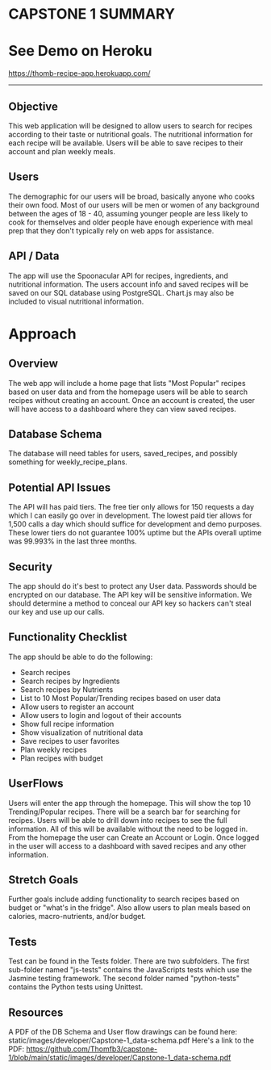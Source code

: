 # CAPSTONE 1 SUMMARY

# See Demo on Heroku
https://thomb-recipe-app.herokuapp.com/


---
## Objective
This web application will be designed to allow users to search for recipes according to their taste or nutritional goals. The nutritional information for each recipe will be available. Users will be able to save recipes to their account and plan weekly meals. 

## Users
The demographic for our users will be broad, basically anyone who cooks their own food. Most of our users will be men or women of any background between the ages of 18 - 40, assuming younger people are less likely to cook for themselves and older people have enough experience with meal prep that they don't typically rely on web apps for assistance.

## API / Data
The app will use the Spoonacular API for recipes, ingredients, and nutritional information. The users account info and saved recipes will be saved on our SQL database using PostgreSQL. Chart.js may also be included to visual nutritional information.

# Approach

## Overview
The web app will include a home page that lists "Most Popular" recipes based on user data and from the homepage users will be able to search recipes without creating an account. Once an account is created, the user will have access to a dashboard where they can view saved recipes.

## Database Schema
The database will need tables for users, saved_recipes, and possibly something for weekly_recipe_plans.

## Potential API Issues
The API will has paid tiers. The free tier only allows for 150 requests a day which I can easily go over in development. The lowest paid tier allows for 1,500 calls a day which should suffice for development and demo purposes. These lower tiers do not guarantee 100% uptime but the APIs overall uptime was 99.993% in the last three months.

## Security
The app should do it's best to protect any User data. Passwords should be encrypted on our database. The API key will be sensitive information. We should determine a method to conceal our API key so hackers can't steal our key and use up our calls.

## Functionality Checklist
The app should be able to do the following:  
- Search recipes
- Search recipes by Ingredients
- Search recipes by Nutrients
- List to 10 Most Popular/Trending recipes based on user data
- Allow users to register an account
- Allow users to login and logout of their accounts
- Show full recipe information
- Show visualization of nutritional data
- Save recipes to user favorites
- Plan weekly recipes
- Plan recipes with budget

## UserFlows
Users will enter the app through the homepage. This will show the top 10 Trending/Popular recipes. There will be a search bar for searching for recipes. Users will be able to drill down into recipes to see the full information. All of this will be available without the need to be logged in. From the homepage the user can Create an Account or Login. Once logged in the user will access to a dashboard with saved recipes and any other information.


## Stretch Goals
Further goals include adding functionality to search recipes based on budget or "what's in the fridge". Also allow users to plan meals based on calories, macro-nutrients, and/or budget.


## Tests
Test can be found in the Tests folder. There are two subfolders. The first sub-folder named "js-tests" contains the JavaScripts tests which use the Jasmine testing framework. The second folder named "python-tests" contains the Python tests using Unittest.


## Resources
A PDF of the DB Schema and User flow drawings can be found here: static/images/developer/Capstone-1_data-schema.pdf
Here's a link to the PDF:
https://github.com/Thomfb3/capstone-1/blob/main/static/images/developer/Capstone-1_data-schema.pdf